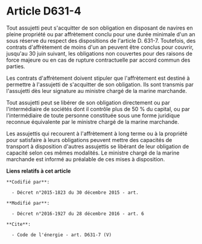 # Article D631-4

Tout assujetti peut s'acquitter de son obligation en disposant de navires en pleine propriété ou par affrètement conclu pour
une durée minimale d'un an sous réserve du respect des dispositions de l'article D. 631-7. Toutefois, des contrats
d'affrètement de moins d'un an peuvent être conclus pour couvrir, jusqu'au 30 juin suivant, les obligations non couvertes
pour des raisons de force majeure ou en cas de rupture contractuelle par accord commun des parties. 

Les contrats d'affrètement doivent stipuler que l'affrètement est destiné à permettre à l'assujetti de s'acquitter de son
obligation. Ils sont transmis par l'assujetti dès leur signature au ministre chargé de la marine marchande. 

Tout assujetti peut se libérer de son obligation directement ou par l'intermédiaire de sociétés dont il contrôle plus de 50 %
du capital, ou par l'intermédiaire de toute personne constituée sous une forme juridique reconnue équivalente par le ministre
chargé de la marine marchande. 

Les assujettis qui recourent à l'affrètement à long terme ou à la propriété pour satisfaire à leurs obligations peuvent
mettre des capacités de transport à disposition d'autres assujettis se libérant de leur obligation de capacité selon ces
mêmes modalités. Le ministre chargé de la marine marchande est informé au préalable de ces mises à disposition.

**Liens relatifs à cet article**

	**Codifié par**:

	  - Décret n°2015-1823 du 30 décembre 2015 - art.

	**Modifié par**:

	  - Décret n°2016-1927 du 28 décembre 2016 - art. 6

	**Cite**:

	  - Code de l'énergie - art. D631-7 (V)
